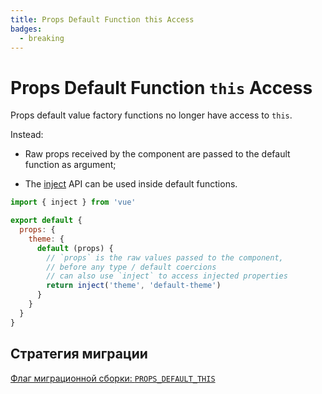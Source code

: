 ```yaml
---
title: Props Default Function this Access
badges:
  - breaking
---
```


# Props Default Function `this` Access <MigrationBadges :badges="$frontmatter.badges" />

Props default value factory functions no longer have access to `this`.

Instead:

- Raw props received by the component are passed to the default function as argument;

- The [inject](https://ru.vuejs.org/api/composition-api-dependency-injection.html#inject) API can be used inside default functions.

```js
import { inject } from 'vue'

export default {
  props: {
    theme: {
      default (props) {
        // `props` is the raw values passed to the component,
        // before any type / default coercions
        // can also use `inject` to access injected properties
        return inject('theme', 'default-theme')
      }
    }
  }
}
```

## Стратегия миграции

[Флаг миграционной сборки: `PROPS_DEFAULT_THIS`](../migration-build.html#compat-configuration)
